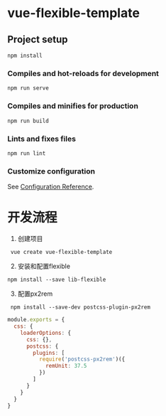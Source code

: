 # vue-flexible-template

## Project setup
```
npm install
```

### Compiles and hot-reloads for development
```
npm run serve
```

### Compiles and minifies for production
```
npm run build
```

### Lints and fixes files
```
npm run lint
```

### Customize configuration
See [Configuration Reference](https://cli.vuejs.org/config/).

# 开发流程

1. 创建项目
```shell
 vue create vue-flexible-template
```

2. 安装和配置flexible
```shell
npm install --save lib-flexible
```
3. 配置px2rem
```
 npm install --save-dev postcss-plugin-px2rem
```

```js
module.exports = {
  css: {
    loaderOptions: {
      css: {},
      postcss: {
        plugins: [
          require('postcss-px2rem')({
            remUnit: 37.5
          })
        ]
      }
    }
  }
}
```
